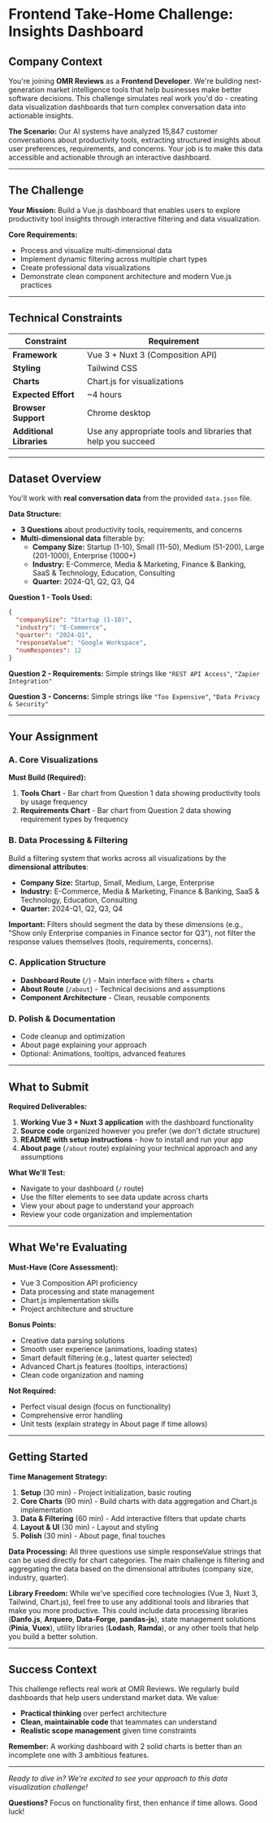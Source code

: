 # Frontend Take-Home Challenge: Insights Dashboard

## Company Context
You're joining **OMR Reviews** as a **Frontend Developer**. We're building next-generation market intelligence tools that help businesses make better software decisions. This challenge simulates real work you'd do - creating data visualization dashboards that turn complex conversation data into actionable insights.

**The Scenario:** Our AI systems have analyzed 15,847 customer conversations about productivity tools, extracting structured insights about user preferences, requirements, and concerns. Your job is to make this data accessible and actionable through an interactive dashboard.

---

## The Challenge

**Your Mission:** Build a Vue.js dashboard that enables users to explore productivity tool insights through interactive filtering and data visualization.

**Core Requirements:**
- Process and visualize multi-dimensional data
- Implement dynamic filtering across multiple chart types  
- Create professional data visualizations
- Demonstrate clean component architecture and modern Vue.js practices

---

## Technical Constraints

| Constraint | Requirement |
|------------|-------------|
| **Framework** | Vue 3 + Nuxt 3 (Composition API) |
| **Styling** | Tailwind CSS |
| **Charts** | Chart.js for visualizations |
| **Expected Effort** | ~4 hours |
| **Browser Support** | Chrome desktop |
| **Additional Libraries** | Use any appropriate tools and libraries that help you succeed |

---

## Dataset Overview

You'll work with **real conversation data** from the provided `data.json` file.

**Data Structure:**
- **3 Questions** about productivity tools, requirements, and concerns
- **Multi-dimensional data** filterable by:
  - **Company Size:** Startup (1-10), Small (11-50), Medium (51-200), Large (201-1000), Enterprise (1000+)
  - **Industry:** E-Commerce, Media & Marketing, Finance & Banking, SaaS & Technology, Education, Consulting  
  - **Quarter:** 2024-Q1, Q2, Q3, Q4

**Question 1 - Tools Used:** 
```json
{
  "companySize": "Startup (1-10)",
  "industry": "E-Commerce", 
  "quarter": "2024-Q1",
  "responseValue": "Google Workspace",
  "numResponses": 12
}
```
**Question 2 - Requirements:** Simple strings like `"REST API Access"`, `"Zapier Integration"`

**Question 3 - Concerns:** Simple strings like `"Too Expensive"`, `"Data Privacy & Security"`

---

## Your Assignment

### **A. Core Visualizations**
**Must Build (Required):**
1. **Tools Chart** - Bar chart from Question 1 data showing productivity tools by usage frequency
2. **Requirements Chart** - Bar chart from Question 2 data showing requirement types by frequency


### **B. Data Processing & Filtering**
Build a filtering system that works across all visualizations by the **dimensional attributes**:
- **Company Size:** Startup, Small, Medium, Large, Enterprise
- **Industry:** E-Commerce, Media & Marketing, Finance & Banking, SaaS & Technology, Education, Consulting  
- **Quarter:** 2024-Q1, Q2, Q3, Q4

**Important:** Filters should segment the data by these dimensions (e.g., "Show only Enterprise companies in Finance sector for Q3"), not filter the response values themselves (tools, requirements, concerns).

### **C. Application Structure**
- **Dashboard Route** (`/`) - Main interface with filters + charts
- **About Route** (`/about`) - Technical decisions and assumptions
- **Component Architecture** - Clean, reusable components

### **D. Polish & Documentation**
- Code cleanup and optimization
- About page explaining your approach
- Optional: Animations, tooltips, advanced features

---

## What to Submit

**Required Deliverables:**
1. **Working Vue 3 + Nuxt 3 application** with the dashboard functionality
2. **Source code** organized however you prefer (we don't dictate structure)
3. **README with setup instructions** - how to install and run your app
4. **About page** (`/about` route) explaining your technical approach and any assumptions

**What We'll Test:**
- Navigate to your dashboard (`/` route)
- Use the filter elements to see data update across charts
- View your about page to understand your approach
- Review your code organization and implementation

---

## What We're Evaluating

**Must-Have (Core Assessment):**
- Vue 3 Composition API proficiency
- Data processing and state management
- Chart.js implementation skills  
- Project architecture and structure

**Bonus Points:**
- Creative data parsing solutions
- Smooth user experience (animations, loading states)
- Smart default filtering (e.g., latest quarter selected)
- Advanced Chart.js features (tooltips, interactions)
- Clean code organization and naming

**Not Required:**
- Perfect visual design (focus on functionality)
- Comprehensive error handling
- Unit tests (explain strategy in About page if time allows)

---

## Getting Started

**Time Management Strategy:**
1. **Setup** (30 min) - Project initialization, basic routing
2. **Core Charts** (90 min) - Build charts with data aggregation and Chart.js implementation
3. **Data & Filtering** (60 min) - Add interactive filters that update charts
4. **Layout & UI** (30 min) - Layout and styling
5. **Polish** (30 min) - About page, final touches

**Data Processing:** All three questions use simple responseValue strings that can be used directly for chart categories. The main challenge is filtering and aggregating the data based on the dimensional attributes (company size, industry, quarter).

**Library Freedom:** While we've specified core technologies (Vue 3, Nuxt 3, Tailwind, Chart.js), feel free to use any additional tools and libraries that make you more productive. This could include data processing libraries (**Danfo.js**, **Arquero**, **Data-Forge**, **pandas-js**), state management solutions (**Pinia**, **Vuex**), utility libraries (**Lodash**, **Ramda**), or any other tools that help you build a better solution.

---

## Success Context

This challenge reflects real work at OMR Reviews. We regularly build dashboards that help users understand market data. We value:

- **Practical thinking** over perfect architecture
- **Clean, maintainable code** that teammates can understand
- **Realistic scope management** given time constraints

**Remember:** A working dashboard with 2 solid charts is better than an incomplete one with 3 ambitious features.

---

*Ready to dive in? We're excited to see your approach to this data visualization challenge!*

**Questions?** Focus on functionality first, then enhance if time allows. Good luck!
